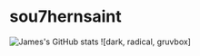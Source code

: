 # sou7hernsaint

![James's GitHub stats](https://github-readme-stats.vercel.app/api?username=sou7hernsaint&theme=radical&show_icons=true&hide=contribs,prs)
![dark, radical, gruvbox]
